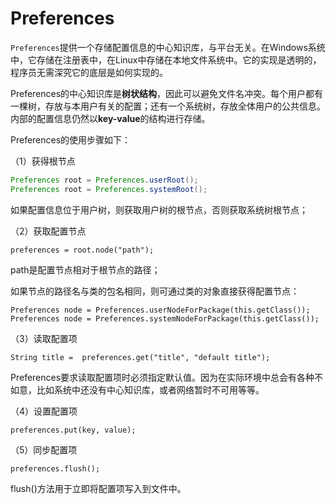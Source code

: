 # Preferences

`Preferences`提供一个存储配置信息的中心知识库，与平台无关。在Windows系统中，它存储在注册表中，在Linux中存储在本地文件系统中。它的实现是透明的，程序员无需深究它的底层是如何实现的。

Preferences的中心知识库是**树状结构**，因此可以避免文件名冲突。每个用户都有一棵树，存放与本用户有关的配置；还有一个系统树，存放全体用户的公共信息。内部的配置信息仍然以**key-value**的结构进行存储。

Preferences的使用步骤如下：

（1）获得根节点

```java
Preferences root = Preferences.userRoot();
Preferences root = Preferences.systemRoot();
```

如果配置信息位于用户树，则获取用户树的根节点，否则获取系统树根节点；

（2）获取配置节点
```
preferences = root.node("path");
```

path是配置节点相对于根节点的路径；

如果节点的路径名与类的包名相同，则可通过类的对象直接获得配置节点：
```
Preferences node = Preferences.userNodeForPackage(this.getClass());
Preferences node = Preferences.systemNodeForPackage(this.getClass());
```

（3）读取配置项
```
String title =  preferences.get("title", "default title");
```
Preferences要求读取配置项时必须指定默认值。因为在实际环境中总会有各种不如意，比如系统中还没有中心知识库，或者网络暂时不可用等等。

（4）设置配置项
```
preferences.put(key, value);
```
（5）同步配置项
```
preferences.flush();
```
flush()方法用于立即将配置项写入到文件中。